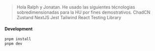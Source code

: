 > Hola Ralph y Jonatan.
> He usado las siguientes técnologias sobredimensionadas para la HU por fines demostrativos.
> ChadCN
> Zustand
> NextJS
> Jest
> Tailwind
> React Testing Library


#### Development

```sh
pnpm install
pnpm dev
```




